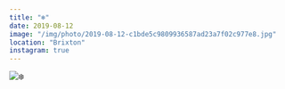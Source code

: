 ```yaml
---
title: "❄️"
date: 2019-08-12
image: "/img/photo/2019-08-12-c1bde5c9809936587ad23a7f02c977e8.jpg"
location: "Brixton"
instagram: true
---
```


![❄️](/img/photo/2019-08-12-c1bde5c9809936587ad23a7f02c977e8.jpg)
